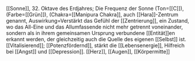 [[Sonne]], 32. Oktave des Erdjahres; Die Frequenz der Sonne (Ton=[[C]]), (Farbe=[[Grün]]), (Chakra=[[Manipura Chakra]], auch [[Hara]]-Zentrum genannt, Auswirkung=Verstärkt das Gefühl der [[Zentrierung]], ein Zustand, wo das All-Eine und das Allumfassende nicht mehr getrennt voneinander, sondern als in ihrem gemeinsamen Ursprung verbundene [[Entität]]en erkannt werden, der gleichzeitig auch die Quelle des eigenen [[Selbst]] ist.
[[Vitalisierend]]; [[Potenzfördernd]], stärkt die [[Lebensenergie]], Hilfreich bei [[Angst]] und [[Depression]].
[[Herz]], [[Augen]], [[Körpermitte]]
